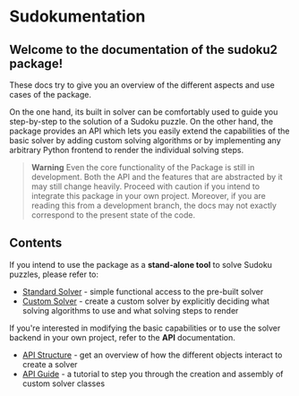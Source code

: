 # Sudokumentation

## Welcome to the documentation of the sudoku2 package!

These docs try to give you an overview of the different aspects and use cases of the package. 

On the one hand, its built in solver can be comfortably used to guide you step-by-step to the solution of a Sudoku puzzle. On the other hand, the package provides an API which lets you easily extend the capabilities of the basic solver by adding custom solving algorithms or by implementing any arbitrary Python frontend to render the individual solving steps. 


> **Warning** Even the core functionality of the Package is still in development. Both the API and the features that are abstracted by it may still change heavily. Proceed with caution if you intend to integrate this package in your own project. Moreover, if you are reading this from a development branch, the docs may not exactly correspond to the present state of the code.

## Contents

If you intend to use the package as a **stand-alone tool** to solve Sudoku puzzles, please refer to:

- [Standard Solver](standard_solvers.md) - simple functional access to the pre-built solver
- [Custom Solver](custom_solver.md) - create a custom solver by explicitly deciding what solving algorithms to use and what solving steps to render

If you're interested in modifying the basic capabilities or to use the solver backend in your own project, refer to the **API** documentation.

- [API Structure](api_structure.md) - get an overview of how the different objects interact to create a solver
- [API Guide](api_guide.md) - a tutorial to step you through the creation and assembly of custom solver classes
